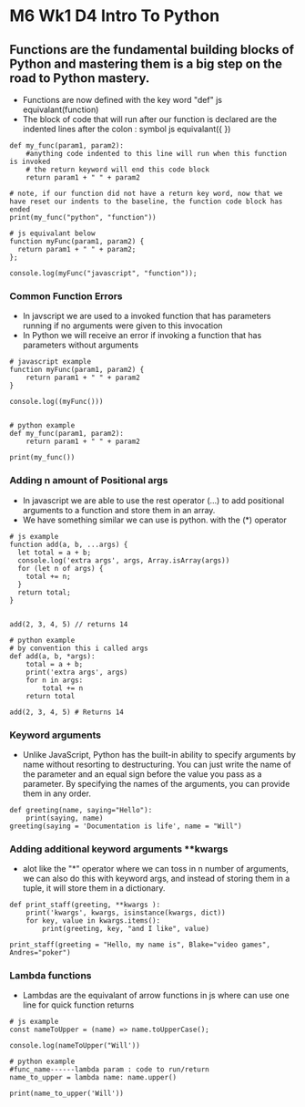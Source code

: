 # M6 Wk1 D4 Intro To Python

## Functions are the fundamental building blocks of Python and mastering them is a big step on the road to Python mastery.
- Functions are now defined with the key word "def" js equivalant(function)
- The block of code that will run after our function is declared are the indented lines after the colon : symbol js equivalant({ })
```
def my_func(param1, param2):
    #anything code indented to this line will run when this function is invoked
    # the return keyword will end this code block
    return param1 + " " + param2

# note, if our function did not have a return key word, now that we have reset our indents to the baseline, the function code block has ended
print(my_func("python", "function"))

# js equivalant below
function myFunc(param1, param2) {
  return param1 + " " + param2;
};

console.log(myFunc("javascript", "function"));

```

### Common Function Errors
- In javscript we are used to a invoked function that has parameters running if no arguments were given to this invocation
- In Python we will receive an error if invoking a function that has parameters without arguments

```
# javascript example
function myFunc(param1, param2) {
    return param1 + " " + param2
}

console.log((myFunc()))


# python example
def my_func(param1, param2):
    return param1 + " " + param2

print(my_func())
```

### Adding n amount of Positional args
- In javascript we are able to use the rest operator (...) to add positional arguments to a function and store them in an array.
- We have something similar we can use is python. with the (*) operator

```
# js example
function add(a, b, ...args) {
  let total = a + b;
  console.log('extra args', args, Array.isArray(args))
  for (let n of args) {
    total += n;
  }
  return total;
}


add(2, 3, 4, 5) // returns 14

# python example
# by convention this i called args
def add(a, b, *args):
    total = a + b;
    print('extra args', args)
    for n in args:
        total += n
    return total

add(2, 3, 4, 5) # Returns 14
```

### Keyword arguments
- Unlike JavaScript, Python has the built-in ability to specify arguments by name without resorting to destructuring. You can just write the name of the parameter and an equal sign before the value you pass as a parameter. By specifying the names of the arguments, you can provide them in any order.

```
def greeting(name, saying="Hello"):
    print(saying, name)
greeting(saying = 'Documentation is life', name = "Will")
```

### Adding additional keyword arguments **kwargs
- alot like the "*" operator where we can toss in n number of arguments, we can also do this with keyword args, and instead of storing them in a tuple, it will store them in a dictionary.

```
def print_staff(greeting, **kwargs ):
    print('kwargs', kwargs, isinstance(kwargs, dict))
    for key, value in kwargs.items():
        print(greeting, key, "and I like", value)

print_staff(greeting = "Hello, my name is", Blake="video games", Andres="poker")
```

### Lambda functions
- Lambdas are the equivalant of arrow functions in js where can use one line for quick function returns

```
# js example
const nameToUpper = (name) => name.toUpperCase();

console.log(nameToUpper("Will'))

# python example
#func_name------lambda param : code to run/return
name_to_upper = lambda name: name.upper()

print(name_to_upper('Will'))
```

